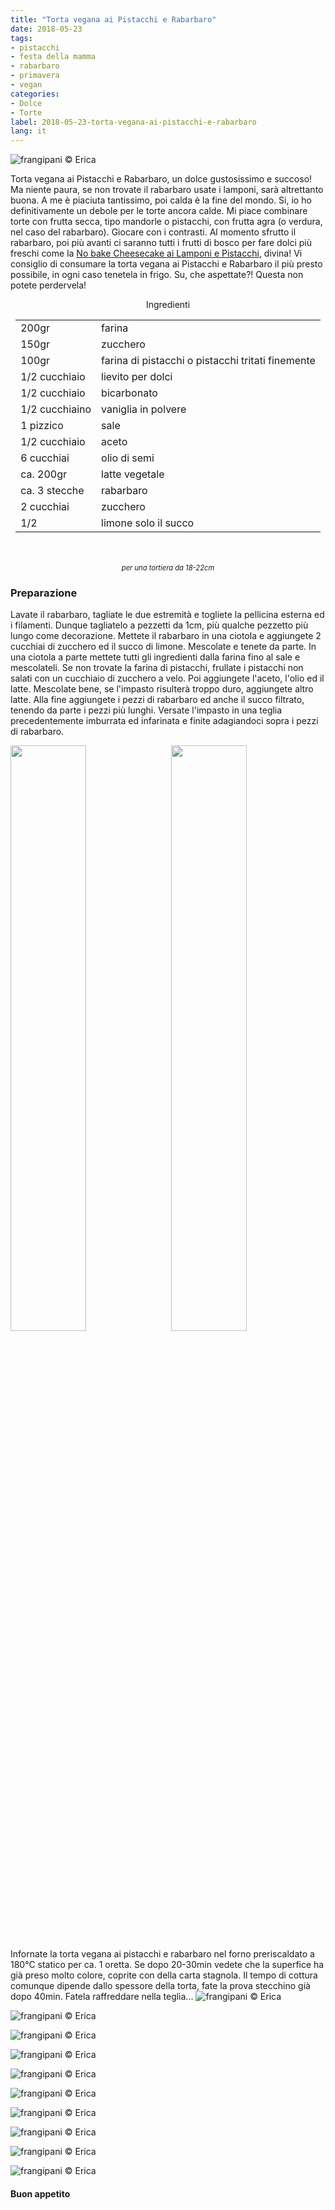 ```yaml
---
title: "Torta vegana ai Pistacchi e Rabarbaro"
date: 2018-05-23
tags:
- pistacchi
- festa della mamma
- rabarbaro
- primavera
- vegan
categories:
- Dolce
- Torte
label: 2018-05-23-torta-vegana-ai-pistacchi-e-rabarbaro
lang: it
---
```

![](header.jpg "frangipani © Erica")

Torta vegana ai Pistacchi e Rabarbaro, un dolce gustosissimo e succoso! Ma niente paura, se non trovate il rabarbaro usate i lamponi, sarà altrettanto buona. A me è piaciuta tantissimo, poi calda è la fine del mondo. Si, io ho definitivamente un debole per le torte ancora calde. Mi piace combinare torte con frutta secca, tipo mandorle o pistacchi, con frutta agra (o verdura, nel caso del rabarbaro). Giocare con i contrasti. Al momento sfrutto il rabarbaro, poi più avanti ci saranno tutti i frutti di bosco per fare dolci più freschi come la <a href="https://frangipani.raiano.ch/2016-08-10-no-bake-cheesecake-ai-lamponi-e-pistacchi/" target="_blank">No bake Cheesecake ai Lamponi e Pistacchi</a>, divina! Vi consiglio di consumare la torta vegana ai Pistacchi e Rabarbaro il più presto possibile, in ogni caso tenetela in frigo. Su, che aspettate?! Questa non potete perdervela!

<div id="wrapper" style="text-align: center">
  <div id="yourdiv" style="display: inline-block;">
    <div class="ingredients">
      <div class="ingredients-title">Ingredienti</div>
      <table>
        <tbody>
          <tr>
           <td>200gr</td>
            <td>farina</td>
          </tr>
          <tr>
            <td>150gr</td>
            <td>zucchero</td>
          </tr>
          <tr>
            <td>100gr</td>
            <td>farina di pistacchi o pistacchi tritati finemente</td>
          </tr>
          <tr>
            <td>1/2 cucchiaio</td>
            <td>lievito per dolci</td>
          </tr>
          <tr>
            <td>1/2 cucchiaio</td>
            <td>bicarbonato</td>
          </tr>
          <tr>
            <td>1/2 cucchiaino</td>
            <td>vaniglia in polvere</td>
          </tr>
          <tr>
            <td>1 pizzico</td>
            <td>sale</td>
          </tr>
          <tr>
            <td>1/2 cucchiaio</td>
            <td>aceto</td>
          </tr>
          <tr>
            <td>6 cucchiai</td>
            <td>olio di semi</td>
          </tr>
          <tr>
            <td>ca. 200gr</td>
            <td>latte vegetale</td>
          </tr>
          <tr>
            <td>ca. 3 stecche</td>
            <td>rabarbaro</td>
          </tr>
          <tr>
            <td>2 cucchiai</td>
            <td>zucchero</td>
          </tr>
          <tr>
            <td>1/2</td>
            <td>limone solo il succo</td>
        </tbody>
      </table>
      <br></br>
      <i class="pull-right" style="font-size: 80%;">per una tortiera da 18-22cm</i>
    </div>
  </div>
</div>


<h3>
  <font color="grey">
    <i class="fa-solid fa-gears"></i>
  </font> Preparazione
</h3>

Lavate il rabarbaro, tagliate le due estremità e togliete la pellicina esterna ed i filamenti. Dunque tagliatelo a pezzetti da 1cm, più qualche pezzetto più lungo come decorazione. Mettete il rabarbaro in una ciotola e aggiungete 2 cucchiai di zucchero ed il succo di limone. Mescolate e tenete da parte. In una ciotola a parte mettete tutti gli ingredienti dalla farina fino al sale e mescolateli. Se non trovate la farina di pistacchi, frullate i pistacchi non salati con un cucchiaio di zucchero a velo. Poi aggiungete l'aceto, l'olio ed il latte. Mescolate bene, se l'impasto risulterà troppo duro, aggiungete altro latte. Alla fine aggiungete i pezzi di rabarbaro ed anche il succo filtrato, tenendo da parte i pezzi più lunghi. Versate l'impasto in una teglia precedentemente imburrata ed infarinata e finite adagiandoci sopra i pezzi di rabarbaro.
<p>
  <div style="width: 100%; margin-bottom: 0">
    <img style="float: left; width: 49%; margin-right: 1%" src="rabarbaro.jpg" alt="" title="frangipani © Erica" />
    <img style="float: left; width: 49%; margin-left: 1%" src="teglia.jpg" alt="" title="frangipani © Erica" />
    <div style="clear: both"></div>
  </div>
</p>

Infornate la torta vegana ai pistacchi e rabarbaro nel forno preriscaldato a 180°C statico per ca. 1 oretta. Se dopo 20-30min vedete che la superfice ha già preso molto colore, coprite con della carta stagnola. Il tempo di cottura comunque dipende dallo spessore della torta, fate la prova stecchino già dopo 40min. Fatela raffreddare nella teglia...
![](risultato1.jpg "frangipani © Erica")

![](risultato2.jpg "frangipani © Erica")

![](risultato3.jpg "frangipani © Erica")

![](risultato4.jpg "frangipani © Erica")

![](risultato5.jpg "frangipani © Erica")

![](risultato6.jpg "frangipani © Erica")

![](risultato7.jpg "frangipani © Erica")

![](risultato8.jpg "frangipani © Erica")

![](risultato9.jpg "frangipani © Erica")

![](risultato10.jpg "frangipani © Erica")

<h4>Buon appetito
  <font color="red">
    <i class="fa-regular fa-face-smile"></i>
  </font>
</h4>